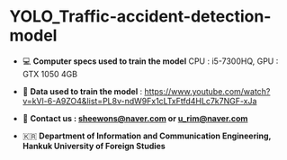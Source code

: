 # YOLO_Traffic-accident-detection-model

- 💻 **Computer specs used to train the model**
        CPU : i5-7300HQ, GPU : GTX 1050 4GB

- 📒  **Data used to train the model** : 
        https://www.youtube.com/watch?v=kVl-6-A9ZO4&list=PL8v-ndW9Fx1cLTxFtfd4HLc7k7NGF-xJa

- 📮  **Contact us : sheewons@naver.com or u_rim@naver.com**

- 🇰🇷  **Department of Information and Communication Engineering, Hankuk University of Foreign Studies**
